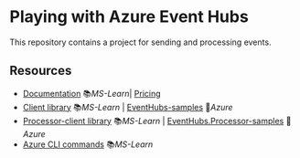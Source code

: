 # Playing with Azure Event Hubs

This repository contains a project for sending and processing events.

## Resources

- [Documentation](https://learn.microsoft.com/en-us/azure/event-hubs/event-hubs-about) 📚*MS-Learn*| [Pricing](https://azure.microsoft.com/en-us/pricing/details/event-hubs)
- [Client library](https://learn.microsoft.com/en-us/dotnet/api/overview/azure/messaging.eventhubs-readme) 📚*MS-Learn* | [EventHubs-samples](https://github.com/Azure/azure-sdk-for-net/tree/main/sdk/eventhub/Azure.Messaging.EventHubs) 👤*Azure*
- [Processor-client library](https://learn.microsoft.com/en-us/dotnet/api/overview/azure/messaging.eventhubs.processor-readme) 📚*MS-Learn* | [EventHubs.Processor-samples](https://github.com/Azure/azure-sdk-for-net/tree/main/sdk/eventhub/Azure.Messaging.EventHubs.Processor) 👤*Azure*
- [Azure CLI commands](https://learn.microsoft.com/en-us/cli/azure/eventhubs?view=azure-cli-latest) 📚*MS-Learn*
